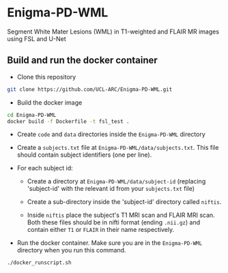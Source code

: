 # Enigma-PD-WML

Segment White Mater Lesions (WML) in T1-weighted and FLAIR MR images using FSL and U-Net

## Build and run the docker container

- Clone this repository

```bash
git clone https://github.com/UCL-ARC/Enigma-PD-WML.git
```

- Build the docker image

```bash
cd Enigma-PD-WML
docker build -f Dockerfile -t fsl_test .
```

- Create `code` and `data` directories inside the `Enigma-PD-WML` directory

- Create a `subjects.txt` file at `Enigma-PD-WML/data/subjects.txt`.
  This file should contain subject identifiers (one per line).

- For each subject id:
  - Create a directory at `Enigma-PD-WML/data/subject-id` (replacing 'subject-id' with the relevant id from
    your `subjects.txt` file)

  - Create a sub-directory inside the 'subject-id' directory called `niftis`.

  - Inside `niftis` place the subject's T1 MRI scan and FLAIR MRI scan. Both these files should be in nifti format
    (ending `.nii.gz`) and contain either `T1` or `FLAIR` in their name respectively.

- Run the docker container. Make sure you are in the `Enigma-PD-WML` directory when you run this command.

```bash
./docker_runscript.sh
```
